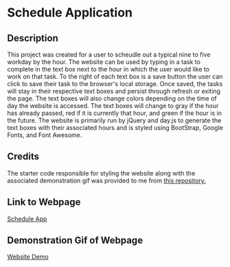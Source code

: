 # Schedule Application

## Description

This project was created for a user to scheudle out a typical nine to five workday by the hour. The website can be used by typing in a task to complete in the text box next to the hour in which the user would like to work on that task. To the right of each text box is a save button the user can click to save their task to the browser's local storage. Once saved, the tasks will stay in their respective text boxes and persist through refresh or exiting the page. The text boxes will also change colors depending on the time of day the website is accessed. The text boxes will change to gray if the hour has already passed, red if it is currently that hour, and green if the hour is in the future. The website is primarily run by jQuery and day.js to generate the text boxes with their associated hours and is styled using BootStrap, Google Fonts, and Font Awesome.

## Credits

The starter code responsible for styling the website along with the associated demonstration gif was provided to me from [this repository.](https://github.com/coding-boot-camp/crispy-octo-meme)

## Link to Webpage
[Schedule App](https://cslunsford.github.io/schedule-app/)

## Demonstration Gif of Webpage
[Website Demo](https://github.com/cslunsford/schedule-app/blob/main/Assets/images/05-third-party-apis-homework-demo.gif)
